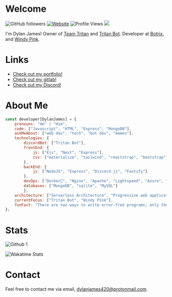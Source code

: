 # Welcome
![GitHub followers](https://img.shields.io/github/followers/dylanjamesdev?label=Followers&style=social)
[![Website](https://img.shields.io/badge/Website-46a2f1.svg?&style=flat-square&logo=Google-Chrome&logoColor=white&link=https://tritan.gg)](https://tritan.gg/)
![Profile Views](https://komarev.com/ghpvc/?username=dylanjamesdev)
![](https://dcbadge.vercel.app/api/shield/359498825150365699?style=flat)

<p>I'm Dylan James! Owner of <a href="https://gitlab.com/team-tritan">Team Tritan</a> and <a href='https://github.com/dylanjamesdev/tritan-bot'>Tritan Bot</a>. Developer at <a href='https://github.com/botrixlist'>Botrix</a>, and <a href='https://windy.pink'>Windy Pink</a>.</p>


# Links
- [Check out my portfolio!](https://dylanjames.gay)
- [Check out my gitlab!](https://gitlab.com/team-tritan)
- [Check out my Discord!](https://discord.gg/EufXV6NuHC)

# About Me
```javascript
const developer[DylanJames] = {
    pronouns: "He" | "Him",
    code: ["Javascript", "HTML", "Express", "MongoDB"],
    askMeAbout: ["web dev", "tech", "bot dev", "memes"],
    technologies: {
        discordBot: ["Tritan Bot"],
        frontEnd: {
            js: ["Ejs", "Next", "Express"],
            css: ["materialize", "tailwind", "reactstrap", "bootstrap"]
        },
        backEnd: {
            js: ["NodeJS", "Express", "Discord.js", "Fastify"]
        },
        devOps: ["Docker🐳", "Nginx", "Apache", "Lightspeed", "Azure", "AWS"],
        databases: ["MongoDB", "sqlite", "MySQL"]
        },
    architecture: ["Serverless Architecture", "Progressive web applications", "Single page applications", "Nodejs Developments],
    currentFocus: ["Tritan Bot", "Windy Pink"],
    funFact: "There are two ways to write error-free programs; only the third one works"
};
```
    

# Stats  
![Github 1](https://github-readme-stats.vercel.app/api?username=DylanJamesDev&show_icons=true&theme=dark)
    
![Wakatime Stats](https://github-readme-stats.vercel.app/api/wakatime?username=dylanjamesdev&theme=dark&custom_title=Weekly+Stats)

# Contact
Feel free to contact me via email, dylanjames420@protonmail.com.
